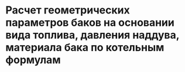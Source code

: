 # Расчет геометрических параметров баков на основании вида топлива, давления наддува, материала бака по котельным формулам 
